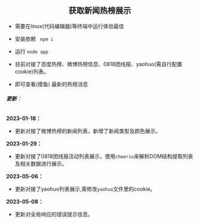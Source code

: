 <h2 align="center">获取新闻热榜展示</h2>

- 需要在linux(代码编辑器)等终端中运行体验最佳

- 安装依赖 ` npm i`

- 运行 `node app`

- 目前对接了百度热榜、微博热榜信息、0818团线报、yaohuo(需自行配置cookie)列表。

- 即可查看(摸鱼) 最新的热榜消息

  

###### **更新**：

**2023-01-18：** 

- 更新对接了微博热榜的新闻列表，新增了新闻类型及颜色展示。

**2023-01-29：** 

- 更新对接了0818团线报活动列表展示，使用`cheerio`来解析DOM结构提取列表及相关数据进行展示。

**2023-05-06：** 

- 更新对接了yaohuo列表展示,需修改`yaohuo`文件里的cookie。

**2023-05-08：** 

- 更新对全局响应的错误提示信息。